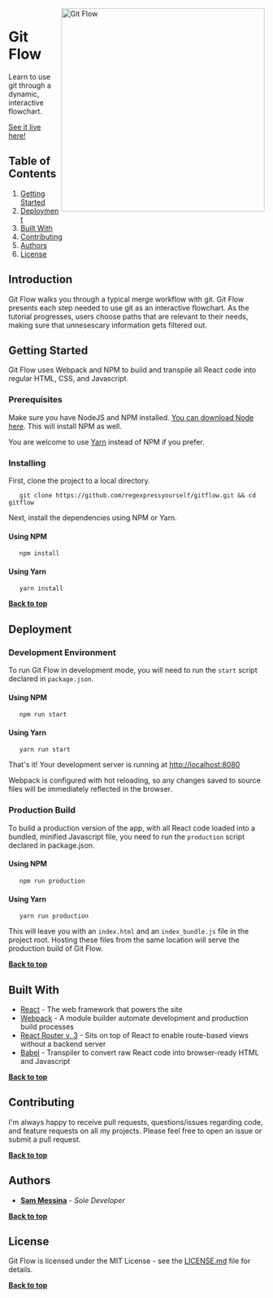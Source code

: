 <img alt="Git Flow" align="right" src="https://smessina.com/static/images/sss/gf-2.png" width="400px"/>

# Git Flow

Learn to use git through a dynamic, interactive flowchart.

[See it live here!](https://gitflow.smessina.com/)

## Table of Contents

1. [Getting Started](#getting-started)
2. [Deployment](#deployment)
2. [Built With](#built-with)
3. [Contributing](#contributing)
3. [Authors](#authors)
3. [License](#license)


## Introduction

Git Flow walks you through a typical merge workflow with git. Git Flow presents each step needed to use git as an interactive flowchart. As the tutorial progresses, users choose paths that are relevant to their needs, making sure that unnesescary information gets filtered out.

## Getting Started

Git Flow uses Webpack and NPM to build and transpile all React code into regular HTML, CSS, and Javascript.

### Prerequisites

Make sure you have NodeJS and NPM installed. [You can download Node here](https://nodejs.org/en/download/). This will install NPM as well.

You are welcome to use [Yarn](https://yarnpkg.com/en/) instead of NPM if you prefer.

### Installing

First, clone the project to a local directory.

```
   git clone https://github.com/regexpressyourself/gitflow.git && cd gitflow
```

Next, install the dependencies using NPM or Yarn.

#### Using NPM

```
   npm install
```

#### Using Yarn

```
   yarn install
```

**[Back to top](#table-of-contents)**

## Deployment

### Development Environment

To run Git Flow in development mode, you will need to run the `start` script declared in `package.json`.

#### Using NPM

```
   npm run start
```

#### Using Yarn

```
   yarn run start
```

   That's it! Your development server is running at [http://localhost:8080](http://localhost:8080)
   
   Webpack is configured with hot reloading, so any changes saved to source files will be immediately reflected in the browser.

### Production Build

To build a production version of the app, with all React code loaded into a bundled, minified Javascript file, you need to run the `production` script declared in package.json.

#### Using NPM

```
   npm run production
```

#### Using Yarn

```
   yarn run production
```

   This will leave you with an `index.html` and an `index_bundle.js` file in the project root. Hosting these files from the same location will serve the production build of Git Flow.

**[Back to top](#table-of-contents)**

## Built With

* [React](https://facebook.github.io/react/) - The web framework that powers the site
* [Webpack](https://webpack.github.io/) - A module builder automate development and production build processes
* [React Router v. 3](https://reacttraining.com/react-router/) - Sits on top of React to enable route-based views without a backend server
* [Babel](https://babeljs.io/) - Transpiler to convert raw React code into browser-ready HTML and Javascript

**[Back to top](#table-of-contents)**

## Contributing

I'm always happy to receive pull requests, questions/issues regarding code, and feature requests on all my projects. Please feel free to open an issue or submit a pull request.

**[Back to top](#table-of-contents)**

## Authors

* **[Sam Messina](https://www.github.com/regexpressyourself)** - *Sole Developer* 

**[Back to top](#table-of-contents)**

## License

Git Flow is licensed under the MIT License - see the [LICENSE.md](LICENSE.md) file for details.


**[Back to top](#table-of-contents)**

